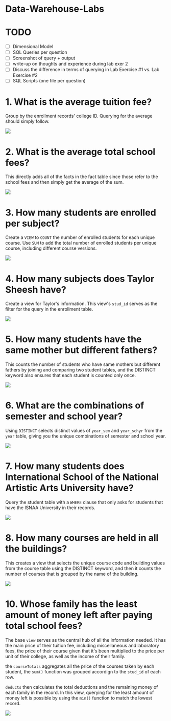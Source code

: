 # Data-Warehouse-Labs

# TODO
- [ ] Dimensional Model
- [ ] SQL Queries per question
- [ ] Screenshot of query + output
- [ ] write-up on thoughts and experience during lab exer 2
- [ ] Discuss the difference in terms of querying in Lab Exercise #1 vs. Lab Exercise #2
- [ ] SQL Scripts (one file per question)

# 1. What is the average tuition fee?

Group by the enrollment records' college ID. Querying for the average should simply follow.

![](images/q1.png)

# 2. What is the average total school fees?

This directly adds all of the facts in the fact table since those refer to the school fees and then simply get the average of the sum.

![](images/q2.png)

# 3. How many students are enrolled per subject?

Create a `VIEW` to `COUNT` the number of enrolled students for each unique course. Use `SUM` to add the total number of enrolled students per unique course, including different course versions.

![](images/q3.png)

# 4. How many subjects does Taylor Sheesh have?

Create a view for Taylor's information. This view's `stud_id` serves as the filter for the query in the enrollment table.

![](images/q4.png)

# 5. How many students have the same mother but different fathers?

This counts the number of students who have same mothers but different fathers by joining and comparing two student tables, and the DISTINCT keyword also ensures that each student is counted only once.

![](images/q5.png)

# 6. What are the combinations of semester and school year?

Using `DISTINCT` selects distinct values of `year_sem` and `year_schyr` from the `year` table, giving you the unique combinations of semester and school year.

![](images/q6.png)

# 7. How many students does International School of the National Artistic Arts University have?

Query the student table with a `WHERE` clause that only asks for students that have the ISNAA University in their records. 

![](images/q4.png)


# 8. How many courses are held in all the buildings?

This creates a view that selects the unique course code and building values from the course table using the DISTINCT keyword, and then it counts the number of courses that is grouped by the name of the building. 

![](images/q8.png)

# 10. Whose family has the least amount of money left after paying total school fees?

The base `view` serves as the central hub of all the information needed. It has the main price of their tuition fee, including miscellaneous and laboratory fees, the price of their course given that it's been multiplied to the price per unit of their college, as well as the income of their family.

the `courseTotals` aggregates all the price of the courses taken by each student, the `sum()` function was grouped accordign to the `stud_id` of each row. 

`deducts` then calculates the total deductions and the remaining money of each family in the record. In this view, querying for the least amount of money left is possible by using the `min()` function to match the lowest record.

![](images/q10.png)
